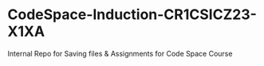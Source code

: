 # CodeSpace-Induction-CR1CSICZ23-X1XA
Internal Repo for Saving files &amp; Assignments for Code Space Course
